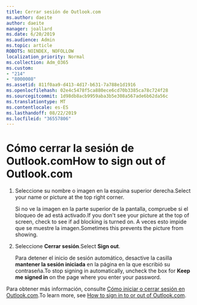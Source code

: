 ```yaml
---
title: Cerrar sesión de Outlook.com
ms.author: daeite
author: daeite
manager: joallard
ms.date: 6/20/2019
ms.audience: Admin
ms.topic: article
ROBOTS: NOINDEX, NOFOLLOW
localization_priority: Normal
ms.collection: Adm_O365
ms.custom:
- "214"
- "8000008"
ms.assetid: 811f0aa9-d413-4d17-b631-7a788e1d1916
ms.openlocfilehash: 02e4c5478f5ca880ece6cd70b3385ca78c724f28
ms.sourcegitcommit: 1d98db8acb9959aba3b5e308a567ade6b62da56c
ms.translationtype: MT
ms.contentlocale: es-ES
ms.lasthandoff: 08/22/2019
ms.locfileid: "36557806"
---
```

# <a name="how-to-sign-out-of-outlookcom"></a><span data-ttu-id="fe974-102">Cómo cerrar la sesión de Outlook.com</span><span class="sxs-lookup"><span data-stu-id="fe974-102">How to sign out of Outlook.com</span></span>

1. <span data-ttu-id="fe974-103">Seleccione su nombre o imagen en la esquina superior derecha.</span><span class="sxs-lookup"><span data-stu-id="fe974-103">Select your name or picture at the top right corner.</span></span>

    <span data-ttu-id="fe974-104">Si no ve la imagen en la parte superior de la pantalla, compruebe si el bloqueo de ad está activado.</span><span class="sxs-lookup"><span data-stu-id="fe974-104">If you don't see your picture at the top of screen, check to see if ad blocking is turned on.</span></span> <span data-ttu-id="fe974-105">A veces esto impide que se muestre la imagen.</span><span class="sxs-lookup"><span data-stu-id="fe974-105">Sometimes this prevents the picture from showing.</span></span>

2. <span data-ttu-id="fe974-106">Seleccione **Cerrar sesión**.</span><span class="sxs-lookup"><span data-stu-id="fe974-106">Select **Sign out**.</span></span>

    <span data-ttu-id="fe974-107">Para detener el inicio de sesión automático, desactive la casilla **mantener la sesión iniciada** en la página en la que escribió su contraseña.</span><span class="sxs-lookup"><span data-stu-id="fe974-107">To stop signing in automatically, uncheck the box for **Keep me signed in** on the page where you enter your password.</span></span>

<span data-ttu-id="fe974-108">Para obtener más información, consulte [Cómo iniciar o cerrar sesión en Outlook.com](https://support.office.com/article/e08eb8ac-ac27-49f4-a400-a47311e1ee7e?wt.mc_id=Office_Outlook_com_Alchemy).</span><span class="sxs-lookup"><span data-stu-id="fe974-108">To learn more, see [How to sign in to or out of Outlook.com](https://support.office.com/article/e08eb8ac-ac27-49f4-a400-a47311e1ee7e?wt.mc_id=Office_Outlook_com_Alchemy).</span></span>
  